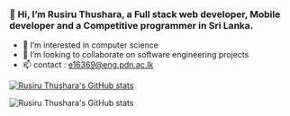 ### 👋 Hi, I’m Rusiru Thushara, a Full stack web developer, Mobile developer and a Competitive programmer in Sri Lanka.
- 👀 I’m interested in computer science
- 💞️ I’m looking to collaborate on software engineering projects
- 📫 contact : e16369@eng.pdn.ac.lk

[![Rusiru Thushara's GitHub stats](https://github-readme-stats.vercel.app/api?username=thusharakart)](https://github.com/thusharakart/github-readme-stats)

![Rusiru Thushara's GitHub stats](https://github-readme-stats.vercel.app/api?username=thusharakart&count_private=true)



